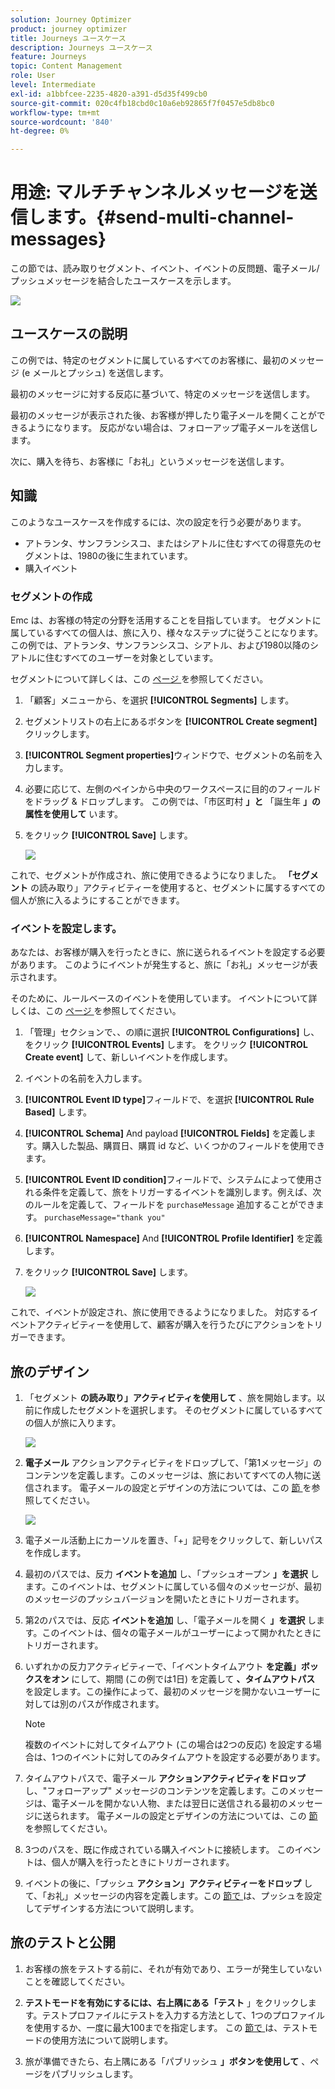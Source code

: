 ```yaml
---
solution: Journey Optimizer
product: journey optimizer
title: Journeys ユースケース
description: Journeys ユースケース
feature: Journeys
topic: Content Management
role: User
level: Intermediate
exl-id: a1bbfcee-2235-4820-a391-d5d35f499cb0
source-git-commit: 020c4fb18cbd0c10a6eb92865f7f0457e5db8bc0
workflow-type: tm+mt
source-wordcount: '840'
ht-degree: 0%

---
```


# 用途: マルチチャンネルメッセージを送信します。{#send-multi-channel-messages}

この節では、読み取りセグメント、イベント、イベントの反問題、電子メール/プッシュメッセージを結合したユースケースを示します。

![](assets/jo-uc1.png)

## ユースケースの説明

この例では、特定のセグメントに属しているすべてのお客様に、最初のメッセージ (e メールとプッシュ) を送信します。

最初のメッセージに対する反応に基づいて、特定のメッセージを送信します。

最初のメッセージが表示された後、お客様が押したり電子メールを開くことができるようになります。 反応がない場合は、フォローアップ電子メールを送信します。

次に、購入を待ち、お客様に「お礼」というメッセージを送信します。

## 知識

このようなユースケースを作成するには、次の設定を行う必要があります。

* アトランタ、サンフランシスコ、またはシアトルに住むすべての得意先のセグメントは、1980の後に生まれています。
* 購入イベント

### セグメントの作成

Emc は、お客様の特定の分野を活用することを目指しています。 セグメントに属しているすべての個人は、旅に入り、様々なステップに従うことになります。 この例では、アトランタ、サンフランシスコ、シアトル、および1980以降のシアトルに住むすべてのユーザーを対象としています。

セグメントについて詳しくは、この [ ページ ](../segment/about-segments.md) を参照してください。

1. 「顧客」メニューから、を選択 **[!UICONTROL Segments]** します。

1. セグメントリストの右上にあるボタンを **[!UICONTROL Create segment]** クリックします。

1. **[!UICONTROL Segment properties]**&#x200B;ウィンドウで、セグメントの名前を入力します。

1. 必要に応じて、左側のペインから中央のワークスペースに目的のフィールドをドラッグ &amp; ドロップします。 この例では、「市区町村 **」と** 「誕生年 **」の属性を使用して** います。

1. をクリック **[!UICONTROL Save]** します。

   ![](assets/add-attributes.png)

これで、セグメントが作成され、旅に使用できるようになりました。 **「セグメント** の読み取り」アクティビティーを使用すると、セグメントに属するすべての個人が旅に入るようにすることができます。

### イベントを設定します。

あなたは、お客様が購入を行ったときに、旅に送られるイベントを設定する必要があります。 このようにイベントが発生すると、旅に「お礼」メッセージが表示されます。

そのために、ルールベースのイベントを使用しています。 イベントについて詳しくは、この [ ページ ](../event/about-events.md) を参照してください。

1. 「管理」セクションで、、の順に選択 **[!UICONTROL Configurations]** し、をクリック **[!UICONTROL Events]** します。 をクリック **[!UICONTROL Create event]** して、新しいイベントを作成します。

1. イベントの名前を入力します。

1. **[!UICONTROL Event ID type]**&#x200B;フィールドで、を選択 **[!UICONTROL Rule Based]** します。

1. **[!UICONTROL Schema]** And payload **[!UICONTROL Fields]** を定義します。購入した製品、購買日、購買 id など、いくつかのフィールドを使用できます。

1. **[!UICONTROL Event ID condition]**&#x200B;フィールドで、システムによって使用される条件を定義して、旅をトリガーするイベントを識別します。例えば、次のルールを定義して、フィールドを `purchaseMessage` 追加することができます。 `purchaseMessage="thank you"`

1. **[!UICONTROL Namespace]** And **[!UICONTROL Profile Identifier]** を定義します。

1. をクリック **[!UICONTROL Save]** します。

   ![](assets/jo-uc2.png)

これで、イベントが設定され、旅に使用できるようになりました。 対応するイベントアクティビティーを使用して、顧客が購入を行うたびにアクションをトリガーできます。

## 旅のデザイン

1. 「セグメント **の読み取り」アクティビティを使用して** 、旅を開始します。以前に作成したセグメントを選択します。 そのセグメントに属しているすべての個人が旅に入ります。

   ![](assets/jo-uc4.png)

1. **電子メール** アクションアクティビティをドロップして、「第1メッセージ」のコンテンツを定義します。このメッセージは、旅においてすべての人物に送信されます。 電子メールの設定とデザインの方法については、この [ 節 ](../email/create-email.md) を参照してください。

   ![](assets/jo-uc5.png)

1. 電子メール活動上にカーソルを置き、「+」記号をクリックして、新しいパスを作成します。

1. 最初のパスでは、反力 **イベントを追加** し、「プッシュオープン **」を選択** します。このイベントは、セグメントに属している個々のメッセージが、最初のメッセージのプッシュバージョンを開いたときにトリガーされます。

1. 第2のパスでは、反応 **イベントを追加** し、「電子メールを開く **」を選択** します。このイベントは、個々の電子メールがユーザーによって開かれたときにトリガーされます。

1. いずれかの反力アクティビティーで、「イベントタイムアウト **を定義」ボックスをオン** にして、期間 (この例では1日) を定義して **、タイムアウトパス** を設定します。この操作によって、最初のメッセージを開かないユーザーに対しては別のパスが作成されます。

   >[!NOTE]
   >
   >複数のイベントに対してタイムアウト (この場合は2つの反応) を設定する場合は、1つのイベントに対してのみタイムアウトを設定する必要があります。

1. タイムアウトパスで、電子メール **アクションアクティビティをドロップ** し、&quot;フォローアップ&quot; メッセージのコンテンツを定義します。このメッセージは、電子メールを開かない人物、または翌日に送信される最初のメッセージに送られます。 電子メールの設定とデザインの方法については、この [ 節 ](../email/create-email.md) を参照してください。

1. 3つのパスを、既に作成されている購入イベントに接続します。 このイベントは、個人が購入を行ったときにトリガーされます。

1. イベントの後に、「プッシュ **アクション」アクティビティーをドロップ** して、「お礼」メッセージの内容を定義します。この [ 節で ](../push/create-push.md) は、プッシュを設定してデザインする方法について説明します。

## 旅のテストと公開

1. お客様の旅をテストする前に、それが有効であり、エラーが発生していないことを確認してください。

1. **テストモードを有効にするには、右上隅にある「テスト** 」をクリックします。テストプロファイルにテストを入力する方法として、1つのプロファイルを使用するか、一度に最大100までを指定します。 この [ 節で ](testing-the-journey.md) は、テストモードの使用方法について説明します。

1. 旅が準備できたら、右上隅にある「パブリッシュ **」ボタンを使用して** 、ページをパブリッシュします。
